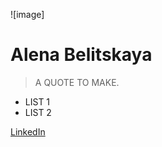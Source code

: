 ![image]


# Alena Belitskaya

> A QUOTE TO MAKE.

- LIST 1 
- LIST 2 


[LinkedIn](https://www.linkedin.com/in/alena-belitskaya-97488a109/)
